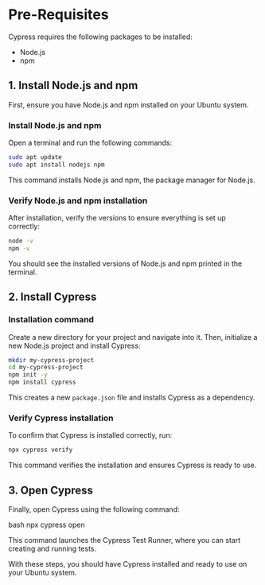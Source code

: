 
# Pre-Requisites

Cypress requires the following packages to be installed:

-   Node.js
-   npm

## 1. Install Node.js and npm

First, ensure you have Node.js and npm installed on your Ubuntu system.

### Install Node.js and npm

Open a terminal and run the following commands:

```bash
sudo apt update
sudo apt install nodejs npm
``` 

This command installs Node.js and npm, the package manager for Node.js.

### Verify Node.js and npm installation

After installation, verify the versions to ensure everything is set up correctly:

```bash
node -v
npm -v
```

You should see the installed versions of Node.js and npm printed in the terminal.

## 2. Install Cypress

### Installation command

Create a new directory for your project and navigate into it. Then, initialize a new Node.js project and install Cypress:

```bash
mkdir my-cypress-project
cd my-cypress-project
npm init -y
npm install cypress
```

This creates a new `package.json` file and installs Cypress as a dependency.

### Verify Cypress installation

To confirm that Cypress is installed correctly, run:

```bash
npx cypress verify
```

This command verifies the installation and ensures Cypress is ready to use.

## 3. Open Cypress

Finally, open Cypress using the following command:

bash
npx cypress open 

This command launches the Cypress Test Runner, where you can start creating and running tests.

With these steps, you should have Cypress installed and ready to use on your Ubuntu system.
<!--stackedit_data:
eyJoaXN0b3J5IjpbNjY0ODAzNDExLC0xMjYwODc2MjM1XX0=
-->